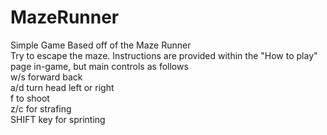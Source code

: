 # MazeRunner
Simple Game Based off of the Maze Runner<br/>
Try to escape the maze. Instructions are provided within the "How to play" page in-game, but main controls as follows<br/>
w/s forward back<br/>
a/d turn head left or right<br/>
f to shoot<br/>
z/c for strafing <br/>
SHIFT key for sprinting
